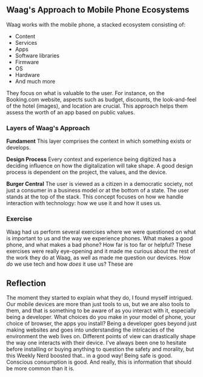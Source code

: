 ## Waag's Approach to Mobile Phone Ecosystems

Waag works with the mobile phone, a stacked ecosystem consisting of:

- Content
- Services
- Apps
- Software libraries
- Firmware
- OS
- Hardware
- And much more

They focus on what is valuable to the user. For instance, on the Booking.com website, aspects such as budget, discounts, the look-and-feel of the hotel (images), and location are crucial. This approach helps them assess the worth of an app based on public values.

### Layers of Waag's Approach

**Fundament**
This layer comprises the context in which something exists or develops.

**Design Process**
Every context and experience being digitized has a deciding influence on how the digitalization will take shape. A good design process is dependent on the project, the values, and the device.

**Burger Central**
The user is viewed as a citizen in a democratic society, not just a consumer in a business model or at the bottom of a state. The user stands at the top of the stack. This concept focuses on how we handle interaction with technology: how we use it and how it uses us.

### Exercise
Waag had us perform several exercises where we were questioned on what is important to us and the way we experience phones. What makes a good phone, and what makes a bad phone? How far is too far or helpful? These exercises were really eye-opening and it made me curious about the rest of the work they do at Waag, as well as made me question our devices. How _do_ we use tech and how _does_ it use us? These are 

## Reflection
The moment they started to explain what they do, I found myself intrigued. Our mobile devices are more than just tools to us, but we are also tools to them, and that is something to be aware of as you interact with it, especially being a developer. What choices do you make in your model of phone, your choice of browser, the apps you install? Being a developer goes beyond just making websites and goes into understanding the intricacies of the environment the web lives on. Different points of view can drastically shape the way one interacts with their device. I've always been one to hesitate before installing or buying anything to question the safety and morality, but this Weekly Nerd boosted that.. in a good way! Being safe is good. Conscious consumption is good. And really, this is information that should be more common than it is.
